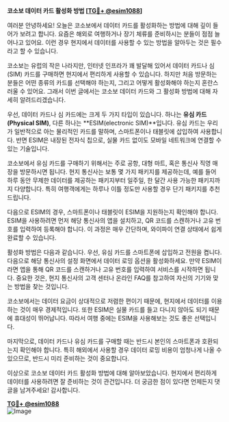 **코소보 데이터 카드 활성화 방법 [[TG💪+ @esim1088](https://t.me/s/esim1088)]**

여러분 안녕하세요! 오늘은 코소보에서 데이터 카드를 활성화하는 방법에 대해 깊이 들어가 보려고 합니다. 요즘은 해외로 여행하거나 장기 체류를 준비하시는 분들이 점점 늘어나고 있어요. 이런 경우 현지에서 데이터를 사용할 수 있는 방법을 알아두는 것은 필수라고 할 수 있습니다.

코소보는 유럽의 작은 나라지만, 인터넷 인프라가 꽤 발달해 있어서 데이터 카드나 심(SIM) 카드를 구매하면 현지에서 편리하게 사용할 수 있습니다. 하지만 처음 방문하는 분들은 어떤 종류의 카드를 선택해야 하는지, 그리고 어떻게 활성화해야 하는지 혼란스러울 수 있어요. 그래서 이번 글에서는 코소보 데이터 카드와 그 활성화 방법에 대해 자세히 알려드리겠습니다.

우선, 데이터 카드나 심 카드에는 크게 두 가지 타입이 있습니다. 하나는 **유심 카드(Physical SIM)**, 다른 하나는 **ESIM(electronic SIM)**입니다. 유심 카드는 우리가 일반적으로 아는 물리적인 카드를 말하며, 스마트폰이나 태블릿에 삽입하여 사용합니다. 반면 ESIM은 내장된 전자식 칩으로, 실물 카드 없이도 모바일 네트워크에 연결할 수 있는 기술입니다.

코소보에서 유심 카드를 구매하기 위해서는 주로 공항, 대형 마트, 혹은 통신사 직영 매장을 방문하시면 됩니다. 현지 통신사는 보통 몇 가지 패키지를 제공하는데, 예를 들어 하루 동안 무제한 데이터를 제공하는 패키지부터 일주일, 한 달간 사용 가능한 패키지까지 다양합니다. 특히 여행객에게는 하루나 이틀 정도만 사용할 경우 단기 패키지를 추천드립니다.

다음으로 ESIM의 경우, 스마트폰이나 태블릿이 ESIM을 지원하는지 확인해야 합니다. ESIM을 사용하려면 먼저 해당 통신사의 앱을 설치하고, QR 코드를 스캔하거나 고유 번호를 입력하여 등록해야 합니다. 이 과정은 매우 간단하며, 와이파이 연결 상태에서 쉽게 완료할 수 있습니다.

활성화 방법은 다음과 같습니다. 우선, 유심 카드를 스마트폰에 삽입하고 전원을 켭니다. 다음으로 해당 통신사의 설정 화면에서 데이터 로밍 옵션을 활성화하세요. 만약 ESIM이라면 앱을 통해 QR 코드를 스캔하거나 고유 번호를 입력하여 서비스를 시작하면 됩니다. 중요한 것은, 현지 통신사의 고객 센터나 온라인 FAQ를 참고하여 자신의 기기와 맞는 방법을 찾는 것입니다.

코소보에서는 데이터 요금이 상대적으로 저렴한 편이기 때문에, 현지에서 데이터를 이용하는 것이 매우 경제적입니다. 또한 ESIM은 실물 카드를 들고 다니지 않아도 되기 때문에 휴대성이 뛰어납니다. 따라서 여행 중에는 ESIM을 사용해보는 것도 좋은 선택입니다.

마지막으로, 데이터 카드나 유심 카드를 구매할 때는 반드시 본인의 스마트폰과 호환되는지 확인해야 합니다. 특히 해외에서 사용할 경우 데이터 로밍 비용이 엄청나게 나올 수 있으므로, 반드시 미리 준비하는 것이 중요합니다.

이상으로 코소보 데이터 카드 활성화 방법에 대해 알아보았습니다. 현지에서 편리하게 데이터를 사용하려면 잘 준비하는 것이 관건입니다. 더 궁금한 점이 있다면 언제든지 댓글을 남겨주세요! 감사합니다. 

**[TG💪+ @esim1088](https://t.me/s/esim1088)**  
![Image](https://i.postimg.cc/Y0z9fWf4/image.png)